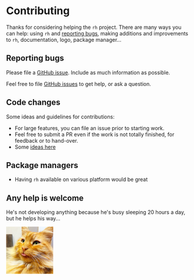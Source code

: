 # Contributing

Thanks for considering helping the ```rh``` project.  There are many ways you can help: using ```rh``` and [reporting bugs](/twigly/rh/issues), making additions and improvements to ```rh```, documentation, logo, package manager...

## Reporting bugs

Please file a [GitHub issue](/twigly/rh/issues).  Include as much information as possible.

Feel free to file [GitHub issues](/twigly/rh/issues) to get help, or ask a question.

## Code changes

Some ideas and guidelines for contributions:

- For large features, you can file an issue prior to starting work.
- Feel free to submit a PR even if the work is not totally finished, for feedback or to hand-over.
- Some [ideas here](todo.md)

## Package managers

- Having ```rh``` available on various platform would be great

## Any help is welcome

He's not developing anything because he's busy sleeping 20 hours a day, but he helps his way...

![Ginger](ginger-128.jpeg)
